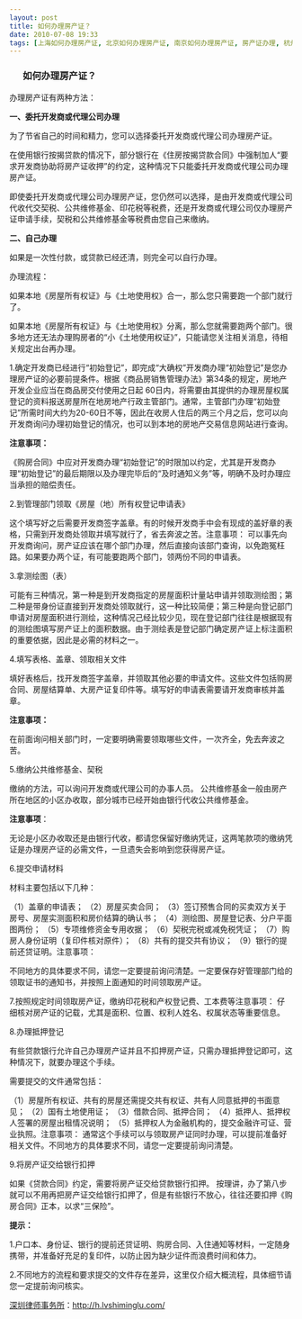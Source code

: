 ```yaml
---
layout: post
title: 如何办理房产证？
date: 2010-07-08 19:33
tags: [上海如何办理房产证, 北京如何办理房产证, 南京如何办理房产证, 房产证办理, 杭州如何办理房产证, 武汉如何办理房产证, 深圳如何办理房产证, 深圳房产律师咨询]
---
```

<ol>
<h3>如何办理房产证？</h3>
</ol>
办理房产证有两种方法：

<strong>一、委托开发商或代理公司办理</strong>

为了节省自己的时间和精力，您可以选择委托开发商或代理公司办理房产证。

在使用银行按揭贷款的情况下，部分银行在《住房按揭贷款合同》中强制加人“要求开发商协助将房产证收押”的约定，这种情况下只能委托开发商或代理公司办理房产证。

即使委托开发商或代理公司办理房产证，您仍然可以选择，是由开发商或代理公司代收代交契税、公共维修基金、印花税等税费，还是开发商或代理公司仅办理房产证申请手续，契税和公共维修基金等税费由您自己来缴纳。

<strong>二、自己办理</strong>

如果是一次性付款，或贷款已经还清，则完全可以自行办理。

办理流程：

如果本地《房屋所有权证》与《土地使用权》合一，那么您只需要跑一个部门就行了。

如果本地《房屋所有权证》与《土地使用权》分离，那么您就需要跑两个部门。很多地方还无法办理购房者的“小《土地使用权证》”，只能请您关注相关消息，待相关规定出台再办理。

1.确定开发商已经进行“初始登记”，即完成“大确权”开发商办理“初始登记”是您办理房产证的必要前提条件。根据《商品房销售管理办法》第34条的规定，房地产开发企业应当在商品房交付使用之日起 60日内，将需要由其提供的办理房屋权属登记的资料报送房屋所在地房地产行政主管部门。通常，主管部门办理“初始登记”所需时间大约为20-60日不等，因此在收房人住后的两三个月之后，您可以向开发商询问办理初始登记的情况，也可以到本地的房地产交易信息网站进行查询。

<strong>注意事项：</strong>

《购房合同》中应对开发商办理“初始登记”的时限加以约定，尤其是开发商办理“初始登记”的最后期限以及办理完毕后的“及时通知义务”等，明确不及时办理应当承担的赔偿责任。

2.到管理部门领取《房屋（地）所有权登记申请表》

这个填写好之后需要开发商签字盖章。有的时候开发商手中会有现成的盖好章的表格，只需到开发商处领取并填写就行了，省去奔波之苦。注意事项：
可以事先向开发商询问，房产证应该在哪个部门办理，然后直接向该部门查询，以免跑冤枉路。如果要办两个证，有可能要跑两个部门，领两份不同的申请表。

3.拿测绘图（表）

可能有三种情况，第一种是到开发商指定的房屋面积计量站申请并领取测绘图；第二种是带身份证直接到开发商处领取就行，这一种比较简便；第三种是向登记部门申请对房屋面积进行测绘，这种情况己经比较少见，现在登记部门往往是根据现有的测绘图填写房产证上的面积数据。由于测绘表是登记部门确定房产证上标注面积的重要依据，因此是必需的材料之一。

4.填写表格、盖章、领取相关文件

填好表格后，找开发商签字盖章，并领取其他必要的申请文件。这些文件包括购房合同、房屋结算单、大房产证复印件等。填写好的申请表需要请开发商审核并盖章。

<strong>注意事项：</strong>

在前面询问相关部门时，一定要明确需要领取哪些文件，一次齐全，免去奔波之苦。

5.缴纳公共维修基金、契税

缴纳的方法，可以询问开发商或代理公司的办事人员。
公共维修基金一般由房产所在地区的小区办收取，部分城市已经开始由银行代收公共维修基金。

<strong>注意事项</strong>：

无论是小区办收取还是由银行代收，都请您保留好缴纳凭证，这两笔款项的缴纳凭证是办理房产证的必需文件，一旦遗失会影响到您获得房产证。

6.提交申请材料

材料主要包括以下几种：

（1）盖章的申请表；
（2）房屋买卖合同；
（3）签订预售合同的买卖双方关于房号、房屋实测面积和房价结算的确认书；
（4）测绘图、房屋登记表、分户平面图两份；
（5）专项维修资金专用收据；
（6）契税完税或减免税凭证；
（7）购房人身份证明（复印件核对原件）；
（8）共有的提交共有协议；
（9）银行的提前还贷证明。注意事项：

不同地方的具体要求不同，请您一定要提前询问清楚。一定要保存好管理部门给的领取证书的通知书，并按照上面通知的时间领取房产证。

7.按照规定时间领取房产证，缴纳印花税和产权登记费、工本费等注意事项：
仔细核对房产证的记载，尤其是面积、位置、权利人姓名、权属状态等重要信息。

8.办理抵押登记

有些贷款银行允许自己办理房产证并且不扣押房产证，只需办理抵押登记即可，这种情况下，就要办理这个手续。

需要提交的文件通常包括：

（1）房屋所有权证、共有的房屋还需提交共有权证、共有人同意抵押的书面意见；
（2）国有土地使用证；
（3）借款合同、抵押合同；
（4）抵押人、抵押权人签署的房屋出租情况说明；
（5）抵押权人为金融机构的，提交金融许可证、营业执照。注意事项：
通常这个手续可以与领取房产证同时办理，可以提前准备好相关文件。不同地方的具体要求不同，请您一定要提前询问清楚。

9.将房产证交给银行扣押

如果《贷款合同》约定，需要将房产证交给贷款银行扣押。
按理讲，办了第八步就可以不用再把房产证交给银行扣押了，但是有些银行不放心，往往还要扣押《购房合同》正本，以求“三保险”。

<strong>提示：
</strong>

1.户口本、身份证、银行的提前还贷证明、购房合同、入住通知等材料，一定随身携带，并准备好充足的复印件，以防止因为缺少证件而浪费时间和体力。

2.不同地方的流程和要求提交的文件存在差异，这里仅介绍大概流程，具体细节请您一定提前询问核实。

<a href="http://h.lvshiminglu.com/">深圳律师事务所</a>：<a href="http://h.lvshiminglu.com/">http://h.lvshiminglu.com/</a>

